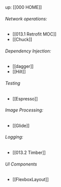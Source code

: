 up: [[000 HOME]]

###### Network operations:
- [[013.1 Retrofit MOC]]
- [[Chuck]]

###### Dependency Injection:
- [[dagger]]
- [[Hilt]]

###### Testing
- [[Espresso]]


###### Image Processing:
- [[Glide]]


###### Logging:
- [[013.2 Timber]]

###### UI Components
- [[FlexboxLayout]]